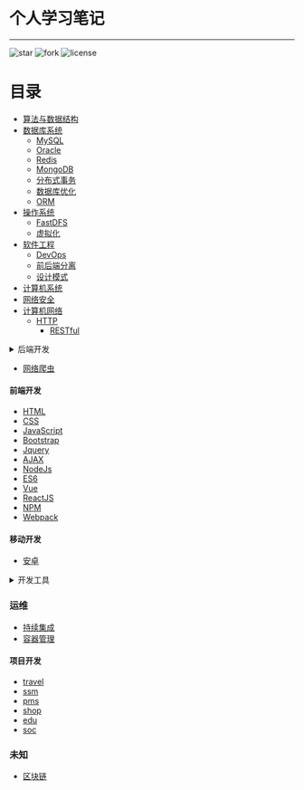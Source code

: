 # 个人学习笔记

--------------------------------------------------------------------------------

![star](https://img.shields.io/github/stars/0xcaffebabe/note)  ![fork](https://img.shields.io/github/forks/0xcaffebabe/note) ![license](https://img.shields.io/github/license/0xcaffebabe/note)


# 目录
- [算法与数据结构](./算法与数据结构/nav.md)
- [数据库系统](./数据库系统/nav.md)
  - [MySQL](./数据库系统/mysql/nav.md)
  - [Oracle](./数据库系统/oracle/nav.md)
  - [Redis](./数据库系统/Redis.md)
  - [MongoDB](./数据库系统/MongoDB.md)
  - [分布式事务](./数据库系统/分布式事务.md)
  - [数据库优化](./数据库系统/数据库优化.md)
  - [ORM](./数据库系统/ORM.md)
- [操作系统](./操作系统/nav.md)
  - [FastDFS](./操作系统/FastDFS.md)
  - [虚拟化](./操作系统/虚拟化.md)
- [软件工程](./软件工程/nav.md)
  - [DevOps](./软件工程/DevOps.md)
  - [前后端分离](./软件工程/前后端分离.md)
  - [设计模式](./软件工程/设计模式.md)
- [计算机系统](./计算机系统/nav.md)
- [网络安全](./网络安全/nav.md)
- [计算机网络](./计算机网络/nav.md)
  - [HTTP](./计算机网络/HTTP.md)
    - [RESTful](./计算机网络/RESTful.md)
<details>

  <summary>后端开发</summary>

  - 语言
      - [C](./后端开发/语言/C/nav.md)
      - [JAVA](./后端开发/语言/JAVA/nav.md)
        - [JVM](./后端开发/语言/JAVA/JVM/JVM.md)
      - [XML](./后端开发/语言/xml.md)
  - 中间件
    - [ActiveMQ](./后端开发/中间件/activeMQ.md)
    - [RabbitMQ](./后端开发/中间件/rabbitMQ.md)
    - [RocketMQ](./后端开发/中间件/RocketMQ.md)
    - [Kafka](./后端开发/中间件/Kafka.md)
    - [Tomcat](./后端开发/中间件/Tomcat.md)
    - [Nginx](./后端开发/中间件/Nginx.md)
    
  - 全文检索
    - [Lucene](./后端开发/全文检索/Lucene.md)
    - [ElasticSearch](./后端开发/全文检索/ElasticSearch.md)
  
  - 框架
    - [Spring](./后端开发/框架/Spring/nav.md)
    - [SpringBoot](./后端开发/框架/SpringBoot/nav.md)
    - [SpringCloud](./后端开发/框架/SpringCloud/nav.md)
    - [Mybatis-Plus](./后端开发/框架/mybatis-plus.md)
    - [Mybatis](./后端开发/框架/mybatis/nav.md)
    - [Netty](./后端开发/框架/netty.md)
    - [Dubbo](./后端开发/框架/Dubbo.md)

  - [GraphQL](./后端开发/GraphQL.md)
  - [微服务](./后端开发/微服务.md)
  - [ServiceComb](./后端开发/ServiceComb.md)
  - [JAVA并发编程](./后端开发/JAVA并发编程.md)
  - [用户认证](./后端开发/用户认证.md)
- Jakarta EE
  - [Servlet](./后端开发/JakartaEE/Servlet.md)
  - [JSP](./后端开发/JakartaEE/JSP.md)
  - [Cookie&Session](./后端开发/JakartaEE/Cookie&Session.md)
  - [Filter&Listener](./后端开发/JakartaEE/Filter&Listener.md)
  - [JNDI](./后端开发/JakartaEE/JNDI.md)
  - [JPA](./后端开发/JakartaEE/JPA.md)
  - [Freemarker](./后端开发/JakartaEE/Freemarker.md)
</details>

- [网络爬虫](./网络爬虫/nav.md)

#### 前端开发
  - [HTML](./前端开发/HTML.md)
  - [CSS](./前端开发/CSS.md)
  - [JavaScript](./前端开发/JavaScript.md)
  - [Bootstrap](./前端开发/Bootstrap.md)
  - [Jquery](./前端开发/Jquery.md)
  - [AJAX](./前端开发/AJAX.md)
  - [NodeJs](./前端开发/NodeJs.md)
  - [ES6](./前端开发/ES6.md)
  - [Vue](./前端开发/Vue.md)
  - [ReactJS](./前端开发/ReactJS.md)
  - [NPM](./前端开发/NPM.md)
  - [Webpack](./前端开发/Webpack.md)

#### 移动开发

  - [安卓](./移动开发/安卓/nav.md)

<details>

  <summary>开发工具</summary>

  - [Docker](./开发工具/Docker.md)
  - [K8s](./开发工具/K8s.md)
  - [VIM](./开发工具/vim/vim.md)
  - [GIT](./开发工具/git.md)
  - [SVN](./开发工具/SVN.md)
  - [idea](./开发工具/idea.md)
  - [Junit](./开发工具/Junit.md)
  - 构建工具
    - [Gradle](./开发工具/构建工具/gradle.md)
    - [Maven](./开发工具/构建工具/maven.md)

</details>

### 运维

- [持续集成](./运维/持续集成.md)
- [容器管理](./运维/容器管理.md)

#### 项目开发
- [travel](https://github.com/0xcaffebabe/travel)
- [ssm](https://github.com/0xcaffebabe/ssm)
- [pms](https://github.com/0xcaffebabe/pms)
- [shop](https://github.com/0xcaffebabe/shop)
- [edu](https://github.com/0xcaffebabe/edu)
- [soc](https://github.com/0xcaffebabe/soc)

### 未知

- [区块链](./未知/区块链.md)

